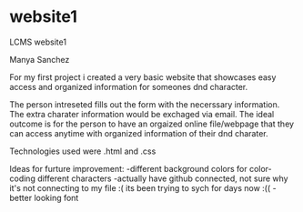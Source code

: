 # website1
LCMS website1

Manya Sanchez

For my first project i created a very basic website that showcases  easy access and organized information for someones dnd character. 

The person intreseted fills out the form with the necerssary information. The extra charater information would be
exchaged via email. The ideal outcome is for the person to have an orgaized online file/webpage that they can access anytime with organized information of their dnd charater.

Technologies used were .html and .css

Ideas for furture improvement:
-different background colors for color-coding different characters
-actually have github connected, not sure why it's not connecting to my file :( its been trying to sych for days now :((
-better looking font